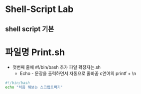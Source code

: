 Shell-Script Lab
================
shell script 기본
------------------
# 파일명 Print.sh
* 첫번째 줄에 #!/bin/bash 추가 파일 확장자는.sh
  * Echo - 문장을 출력하면서 자동으로 줄바꿈 c언어의 printf + \n
```sh
#!/bin/bash
echo "처음 해보는 스크립트짜기"
```
